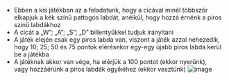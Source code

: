 - Ebben a kis játékban az a feladatunk, hogy a cicával minél többször elkapjuk a kék színű pattogós labdát, anélkül, hogy hozzá érnénk a piros színű labdákhoz
- A cicát a „W”; „A”; „S”; „D” billentyűkkel tudjuk irányítani
- A játék elején csak egy piros labda van, viszont a játék azzal nehezedik, hogy 10; 25; 50 és 75 pontok elérésekor egy-egy újabb piros labda kerül be a játékba
- A játéknak akkor van vége, ha elérjük a 100 pontot (ekkor nyerünk), vagy hozzáérünk a piros labdák egyikéhez (ekkor vesztünk)
![image](https://github.com/user-attachments/assets/f06d6923-4500-4adb-8758-7024d0941ac3)

